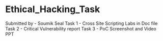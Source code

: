 # Ethical_Hacking_Task

Submitted by - Soumik Seal
Task 1 - Cross Site Scripting Labs in Doc file 
Task 2 - Critical Vulnerability report 
Task 3 - PoC Screenshot and Video PPT

